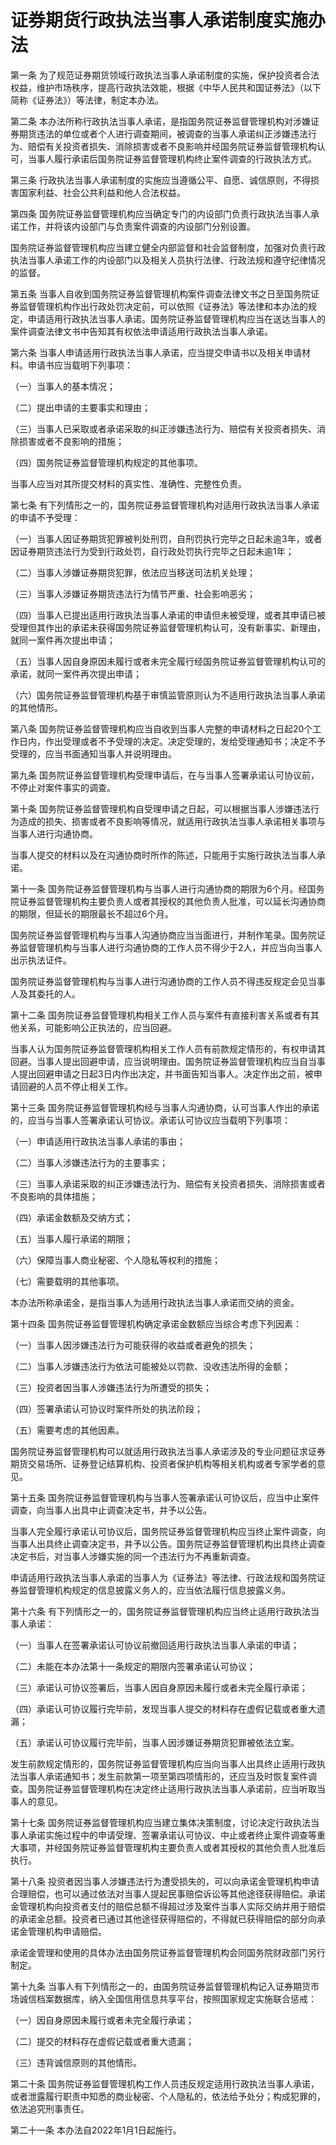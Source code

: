 # 证券期货行政执法当事人承诺制度实施办法



第一条 为了规范证券期货领域行政执法当事人承诺制度的实施，保护投资者合法权益，维护市场秩序，提高行政执法效能，根据《中华人民共和国证券法》（以下简称《证券法》）等法律，制定本办法。

第二条 本办法所称行政执法当事人承诺，是指国务院证券监督管理机构对涉嫌证券期货违法的单位或者个人进行调查期间，被调查的当事人承诺纠正涉嫌违法行为、赔偿有关投资者损失、消除损害或者不良影响并经国务院证券监督管理机构认可，当事人履行承诺后国务院证券监督管理机构终止案件调查的行政执法方式。

第三条 行政执法当事人承诺制度的实施应当遵循公平、自愿、诚信原则，不得损害国家利益、社会公共利益和他人合法权益。

第四条 国务院证券监督管理机构应当确定专门的内设部门负责行政执法当事人承诺工作，并将该内设部门与负责案件调查的内设部门分别设置。

国务院证券监督管理机构应当建立健全内部监督和社会监督制度，加强对负责行政执法当事人承诺工作的内设部门以及相关人员执行法律、行政法规和遵守纪律情况的监督。

第五条 当事人自收到国务院证券监督管理机构案件调查法律文书之日至国务院证券监督管理机构作出行政处罚决定前，可以依照《证券法》等法律和本办法的规定，申请适用行政执法当事人承诺。国务院证券监督管理机构应当在送达当事人的案件调查法律文书中告知其有权依法申请适用行政执法当事人承诺。

第六条 当事人申请适用行政执法当事人承诺，应当提交申请书以及相关申请材料。申请书应当载明下列事项：

（一）当事人的基本情况；

（二）提出申请的主要事实和理由；

（三）当事人已采取或者承诺采取的纠正涉嫌违法行为、赔偿有关投资者损失、消除损害或者不良影响的措施；

（四）国务院证券监督管理机构规定的其他事项。

当事人应当对其所提交材料的真实性、准确性、完整性负责。

第七条 有下列情形之一的，国务院证券监督管理机构对适用行政执法当事人承诺的申请不予受理：

（一）当事人因证券期货犯罪被判处刑罚，自刑罚执行完毕之日起未逾3年，或者因证券期货违法行为受到行政处罚，自行政处罚执行完毕之日起未逾1年；

（二）当事人涉嫌证券期货犯罪，依法应当移送司法机关处理；

（三）当事人涉嫌证券期货违法行为情节严重、社会影响恶劣；

（四）当事人已提出适用行政执法当事人承诺的申请但未被受理，或者其申请已被受理但其作出的承诺未获得国务院证券监督管理机构认可，没有新事实、新理由，就同一案件再次提出申请；

（五）当事人因自身原因未履行或者未完全履行经国务院证券监督管理机构认可的承诺，就同一案件再次提出申请；

（六）国务院证券监督管理机构基于审慎监管原则认为不适用行政执法当事人承诺的其他情形。

第八条 国务院证券监督管理机构应当自收到当事人完整的申请材料之日起20个工作日内，作出受理或者不予受理的决定。决定受理的，发给受理通知书；决定不予受理的，应当书面通知当事人并说明理由。

第九条 国务院证券监督管理机构受理申请后，在与当事人签署承诺认可协议前，不停止对案件事实的调查。

第十条 国务院证券监督管理机构自受理申请之日起，可以根据当事人涉嫌违法行为造成的损失、损害或者不良影响等情况，就适用行政执法当事人承诺相关事项与当事人进行沟通协商。

当事人提交的材料以及在沟通协商时所作的陈述，只能用于实施行政执法当事人承诺。

第十一条 国务院证券监督管理机构与当事人进行沟通协商的期限为6个月。经国务院证券监督管理机构主要负责人或者其授权的其他负责人批准，可以延长沟通协商的期限，但延长的期限最长不超过6个月。

国务院证券监督管理机构与当事人沟通协商应当当面进行，并制作笔录。国务院证券监督管理机构与当事人进行沟通协商的工作人员不得少于2人，并应当向当事人出示执法证件。

国务院证券监督管理机构与当事人进行沟通协商的工作人员不得违反规定会见当事人及其委托的人。

第十二条 国务院证券监督管理机构相关工作人员与案件有直接利害关系或者有其他关系，可能影响公正执法的，应当回避。

当事人认为国务院证券监督管理机构相关工作人员有前款规定情形的，有权申请其回避。当事人提出回避申请，应当说明理由。国务院证券监督管理机构应当自当事人提出回避申请之日起3日内作出决定，并书面告知当事人。决定作出之前，被申请回避的人员不停止相关工作。

第十三条 国务院证券监督管理机构经与当事人沟通协商，认可当事人作出的承诺的，应当与当事人签署承诺认可协议。承诺认可协议应当载明下列事项：

（一）申请适用行政执法当事人承诺的事由；

（二）当事人涉嫌违法行为的主要事实；

（三）当事人承诺采取的纠正涉嫌违法行为、赔偿有关投资者损失、消除损害或者不良影响的具体措施；

（四）承诺金数额及交纳方式；

（五）当事人履行承诺的期限；

（六）保障当事人商业秘密、个人隐私等权利的措施；

（七）需要载明的其他事项。

本办法所称承诺金，是指当事人为适用行政执法当事人承诺而交纳的资金。

第十四条 国务院证券监督管理机构确定承诺金数额应当综合考虑下列因素：

（一）当事人因涉嫌违法行为可能获得的收益或者避免的损失；

（二）当事人涉嫌违法行为依法可能被处以罚款、没收违法所得的金额；

（三）投资者因当事人涉嫌违法行为所遭受的损失；

（四）签署承诺认可协议时案件所处的执法阶段；

（五）需要考虑的其他因素。

国务院证券监督管理机构可以就适用行政执法当事人承诺涉及的专业问题征求证券期货交易场所、证券登记结算机构、投资者保护机构等相关机构或者专家学者的意见。

第十五条 国务院证券监督管理机构与当事人签署承诺认可协议后，应当中止案件调查，向当事人出具中止调查决定书，并予以公告。

当事人完全履行承诺认可协议后，国务院证券监督管理机构应当终止案件调查，向当事人出具终止调查决定书，并予以公告。国务院证券监督管理机构出具终止调查决定书后，对当事人涉嫌实施的同一个违法行为不再重新调查。

申请适用行政执法当事人承诺的当事人为《证券法》等法律、行政法规和国务院证券监督管理机构规定的信息披露义务人的，应当依法履行信息披露义务。

第十六条 有下列情形之一的，国务院证券监督管理机构应当终止适用行政执法当事人承诺：

（一）当事人在签署承诺认可协议前撤回适用行政执法当事人承诺的申请；

（二）未能在本办法第十一条规定的期限内签署承诺认可协议；

（三）承诺认可协议签署后，当事人因自身原因未履行或者未完全履行承诺；

（四）承诺认可协议履行完毕前，发现当事人提交的材料存在虚假记载或者重大遗漏；

（五）承诺认可协议履行完毕前，当事人因涉嫌证券期货犯罪被依法立案。

发生前款规定情形的，国务院证券监督管理机构应当向当事人出具终止适用行政执法当事人承诺通知书；发生前款第一项至第四项情形的，还应当及时恢复案件调查。国务院证券监督管理机构在决定终止适用行政执法当事人承诺前，应当听取当事人的意见。

第十七条 国务院证券监督管理机构应当建立集体决策制度，讨论决定行政执法当事人承诺实施过程中的申请受理、签署承诺认可协议、中止或者终止案件调查等重大事项，并经国务院证券监督管理机构主要负责人或者其授权的其他负责人批准后执行。

第十八条 投资者因当事人涉嫌违法行为遭受损失的，可以向承诺金管理机构申请合理赔偿，也可以通过依法对当事人提起民事赔偿诉讼等其他途径获得赔偿。承诺金管理机构向投资者支付的赔偿总额不得超过涉及案件当事人实际交纳并用于赔偿的承诺金总额。投资者已通过其他途径获得赔偿的，不得就已获得赔偿的部分向承诺金管理机构申请赔偿。

承诺金管理和使用的具体办法由国务院证券监督管理机构会同国务院财政部门另行制定。

第十九条 当事人有下列情形之一的，由国务院证券监督管理机构记入证券期货市场诚信档案数据库，纳入全国信用信息共享平台，按照国家规定实施联合惩戒：

（一）因自身原因未履行或者未完全履行承诺；

（二）提交的材料存在虚假记载或者重大遗漏；

（三）违背诚信原则的其他情形。

第二十条 国务院证券监督管理机构工作人员违反规定适用行政执法当事人承诺，或者泄露履行职责中知悉的商业秘密、个人隐私的，依法给予处分；构成犯罪的，依法追究刑事责任。

第二十一条 本办法自2022年1月1日起施行。